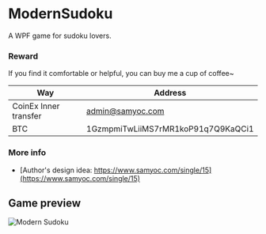 # ModernSudoku
A WPF game for sudoku lovers.

### Reward
If you find it comfortable or helpful, you can buy me a cup of coffee~

Way     | Address
--- | -----
CoinEx Inner transfer | admin@samyoc.com
BTC    | 1GzmpmiTwLiiMS7rMR1koP91q7Q9KaQCi1

### More info
- [Author's design idea: https://www.samyoc.com/single/15](https://www.samyoc.com/single/15)

## Game preview
![Modern Sudoku](https://www.samyoc.com/uploads/users/98/images/1531896520142.png)